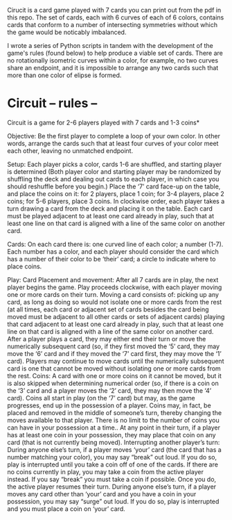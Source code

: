 
Cirucit is a card game played with 7 cards you can print out from the pdf in this repo. The set of cards, each with 6 curves of each of 6 colors, contains cards that conform to a number of intersecting symmetries without which the game would be noticably imbalanced. 

I wrote a series of Python scripts in tandem with the development of the game's rules (found below) to help produce a viable set of cards. There are no rotationally isometric curves within a color, for example, no two curves share an endpoint, and it is impossible to arrange any two cards such that more than one color of elipse is formed.


# Circuit – rules – 

Circuit is a game for 2-6 players played with 7 cards and 1-3 coins*

Objective:
	Be the first player to complete a loop of your own color. In other words, arrange the cards such 			that at least four curves of your color meet each other, leaving no unmatched endpoint.


Setup:
	Each player picks a color, cards 1-6 are shuffled, and starting player is determined
	(Both player color and starting player may be randomized by shuffling the deck and dealing out 		cards to each player, in which case you should reshuffle before you begin.)
	Place the ‘7’ card face-up on the table, and place the coins on it:
		for 2 players, place 1 coin;
		for 3-4 players, place 2 coins;
		for 5-6 players, place 3 coins.
	In clockwise order, each player takes a turn drawing a card from the deck and placing it on the table. Each card must be played adjacent to at least one card already in play, such that at least one line on that card is aligned with a line of the same color on another card.


Cards:
	On each card there is:
		one curved line of each color;
		a number (1-7). Each number has a color, and each player should consider the card 				which has a number of their color to be ‘their’ card;
		a circle to indicate where to place coins.


Play:
	Card Placement and movement:
	After all 7 cards are in play, the next player begins the game. Play proceeds clockwise, with each player moving one or more cards on their turn. 
	Moving a card consists of:
		picking up any card, as long as doing so would not isolate one or more cards from the rest (at all times, each card or adjacent set of cards besides the card being moved must be adjacent to all  other cards or sets of adjacent cards)
		playing that card adjacent to at least one card already in play, such that at least one line on that card is aligned with a line of the same color on another card.
	After a player plays a card, they may either end their turn or move the numerically subsequent card (so, if they first moved the ‘5’ card, they may move the ‘6’ card and if they moved the ‘7’ card first, they may move the ‘1’ card). Players may continue to move cards until the numerically subsequent card is one that cannot be moved without isolating one or more cards from the rest.
	Coins:
	A card with one or more coins on it cannot be moved, but it is also skipped when determining numerical order (so, if there is a coin on the ‘3’ card and a player moves the ‘2’ card, they may then move the ‘4’ card).
	Coins all start in play (on the ‘7’ card) but may, as the game progresses, end up in the possession of a player. Coins may, in fact, be placed and removed in the middle of someone’s turn, thereby changing the moves available to that player. There is no limit to the number of coins you can have in your possession at a time..
	At any point in their turn, if a player has at least one coin in your possession, they may place that coin on any card (that is not currently being moved).
	Interrupting another player’s turn:
	During anyone else’s turn, if a player moves ‘your’ card (the card that has a number matching your color), you may say “break” out loud. If you do so, play is interrupted until you take a coin off of one of the cards. If there are no coins currently in play, you may take a coin from the active player instead. If you say “break” you must take a coin if possible. Once you do, the active player resumes their turn.
	 During anyone else’s turn, if a player moves any card other than ‘your’ card and you have a coin in your possession, you may say “surge” out loud. If you do so, play is interrupted and you must place a coin on ‘your’ card.
